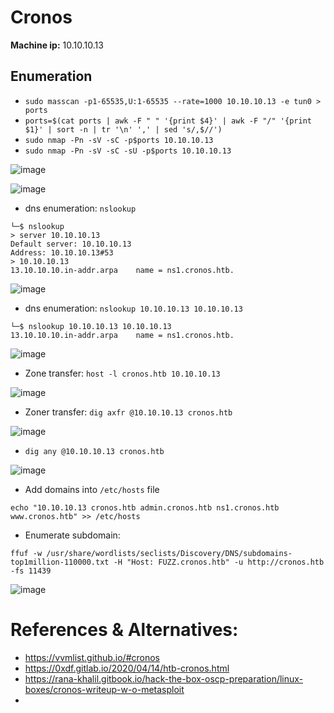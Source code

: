 # Cronos

**Machine ip:** 10.10.10.13

## Enumeration
+ `sudo masscan -p1-65535,U:1-65535 --rate=1000 10.10.10.13 -e tun0 > ports`
+ `ports=$(cat ports | awk -F " " '{print $4}' | awk -F "/" '{print $1}' | sort -n | tr '\n' ',' | sed 's/,$//')`
+ `sudo nmap -Pn -sV -sC -p$ports 10.10.10.13`
+ `sudo nmap -Pn -sV -sC -sU -p$ports 10.10.10.13`

![image](https://github.com/h4md153v63n/CTFs/assets/5091265/91f25735-459a-4a75-a798-2c419bd4a7c1)

![image](https://github.com/h4md153v63n/CTFs/assets/5091265/e7764b71-bd50-4af5-ab88-80b1f69cbd8b)

+ dns enumeration: `nslookup`
```
└─$ nslookup
> server 10.10.10.13
Default server: 10.10.10.13
Address: 10.10.10.13#53
> 10.10.10.13
13.10.10.10.in-addr.arpa	name = ns1.cronos.htb.

```

![image](https://github.com/h4md153v63n/CTFs/assets/5091265/8878f5ed-c712-45c6-aa14-0b093ff5139c)

+ dns enumeration: `nslookup 10.10.10.13 10.10.10.13`
```
└─$ nslookup 10.10.10.13 10.10.10.13
13.10.10.10.in-addr.arpa	name = ns1.cronos.htb.

```

![image](https://github.com/h4md153v63n/CTFs/assets/5091265/08c7ad57-ee86-4e75-8e75-e12dd33f9c64)

+ Zone transfer: `host -l cronos.htb 10.10.10.13`

![image](https://github.com/h4md153v63n/CTFs/assets/5091265/85af127e-788f-4388-960a-f43543698b49)


+ Zoner transfer: `dig axfr @10.10.10.13 cronos.htb`

![image](https://github.com/h4md153v63n/CTFs/assets/5091265/ac1ace97-a6ec-4bb8-958d-5d740aaf4e59)

+ `dig any @10.10.10.13 cronos.htb`

![image](https://github.com/h4md153v63n/CTFs/assets/5091265/cc415b9e-da19-489d-a4b8-8ca809bf085b)

+ Add domains into `/etc/hosts` file
```
echo "10.10.10.13 cronos.htb admin.cronos.htb ns1.cronos.htb www.cronos.htb" >> /etc/hosts
```

+ Enumerate subdomain:
```
ffuf -w /usr/share/wordlists/seclists/Discovery/DNS/subdomains-top1million-110000.txt -H "Host: FUZZ.cronos.htb" -u http://cronos.htb -fs 11439
```

![image](https://github.com/h4md153v63n/CTFs/assets/5091265/209adaa6-de35-489b-9c5f-d606c9f6ae37)






# References & Alternatives:
+ https://vvmlist.github.io/#cronos
+ https://0xdf.gitlab.io/2020/04/14/htb-cronos.html
+ https://rana-khalil.gitbook.io/hack-the-box-oscp-preparation/linux-boxes/cronos-writeup-w-o-metasploit
+ 
